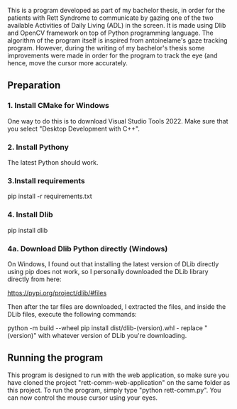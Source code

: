 This is a program developed as part of my bachelor thesis, in order for the patients with Rett Syndrome to communicate by gazing one of the two available Activities of Daily Living (ADL) in the screen. It is made using Dlib and OpenCV framework on top of Python programming language. The algorithm of the program itself is inspired from antoinelame's gaze tracking program. However, during the writing of my bachelor's thesis some improvements were made in order for the program to track the eye (and hence, move the cursor more accurately.

<h2>Preparation</h2>

<h3>1. Install CMake for Windows</h3>
One way to do this is to download Visual Studio Tools 2022. Make sure that you select "Desktop Development with C++".
<h3>2. Install Pythony</h3>
The latest Python should work.
<h3>3.Install requirements</h3> 
pip install -r requirements.txt
<h3>4. Install Dlib</h3>
pip install dlib
<h3>4a. Download Dlib Python directly (Windows)</h3>
On Windows, I found out that installing the latest version of DLib directly using pip does not work, so I personally downloaded the DLib library directly from here:

https://pypi.org/project/dlib/#files

Then after the tar files are downloaded, I extracted the files, and inside the DLib files, execute the following commands:

python -m build --wheel
pip install dist/dlib-(version).whl - replace "(version)" with whatever version of DLib you're downloading.

<h2>Running the program</h2>

<p>This program is designed to run with the web application, so make sure you have cloned the project "rett-comm-web-application" on the same folder as this project. To run the program, simply type "python rett-comm.py". You can now control the mouse cursor using your eyes. </p>
